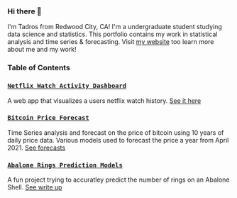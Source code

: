 ### Hi there 👋

I'm Tadros from Redwood City, CA! I'm a undergraduate student studying data science and statistics. This portfolio contains my work in statistical analysis and time series & forecasting. Visit [my website](https://tdros.io/) too learn more about me and my work!

### Table of Contents

### [`Netflix Watch Activity Dashboard`](netflixAnalysis.py)
  A web app that visualizes a users netflix watch history. [See it here](https://share.streamlit.io/tadrossalama/netflixdashboard/main/NetflixDashboard.py)

### [`Bitcoin Price Forecast`](BitcoinPriceForecast.Rmd)
  Time Series analysis and forecast on the price of bitcoin using 10 years of daily price data.
  Various models used to forecast the price a year from April 2021. [See forecasts](https://rpubs.com/Tadros/778820)

### [`Abalone Rings Prediction Models`](abaloneRings_Prediction.Rmd)
  A fun project trying to accuratley predict the number of rings on 
  an Abalone Shell. [See write up](https://rpubs.com/Tadros/780065)
